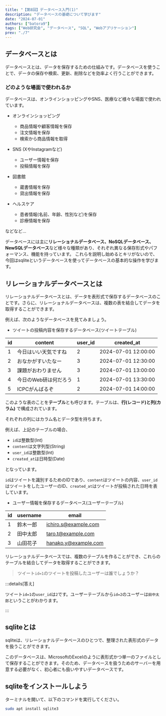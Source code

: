 ```yaml
---
title: "【第8回】データベース入門(1)"
description: "データベースの基礎について学びます"
date: "2024-07-01"
authors: ["batora9"]
tags: ["Web研究会", "データベース", "SQL", "Webアプリケーション"]
prev: "./7"
---
```


## データベースとは

データベースとは、データを保存するための仕組みです。データベースを使うことで、データの保存や検索、更新、削除などを効率よく行うことができます。

### どのような場面で使われるか

データベースは、オンラインショッピングやSNS、医療など様々な場面で使われています。

- オンラインショッピング
  - 商品情報や顧客情報を保存
  - 注文情報を保存
  - 検索から商品情報を取得

- SNS (XやInstagramなど)
  - ユーザー情報を保存
  - 投稿情報を保存

- 図書館
  - 蔵書情報を保存
  - 貸出情報を保存

- ヘルスケア
  - 患者情報(名前、年齢、性別など)を保存
  - 診療情報を保存

などなど...

データベースには主に**リレーショナルデータベース、NoSQLデータベース、NewSQLデータベース**など様々な種類があり、それぞれ異なる保存形式やパフォーマンス、機能を持っています。 これらを説明し始めるとキリがないので、今回はsqliteというデータベースを使ってデータベースの基本的な操作を学びます。

## リレーショナルデータベースとは

リレーショナルデータベースとは、データを表形式で保存するデータベースのことです。さらに、リレーショナルデータベースは、複数の表を結合してデータを取得することができます。

例えば、次のようなデータベースを見てみましょう。

- ツイートの投稿内容を保存するデータベース(ツイートテーブル)

| id | content | user_id | created_at |
|----|-----------|----------|--------------|
| 1  | 今日はいい天気ですね | 2 | 2024-07-01 12:00:00 |
| 2  | おなかがすいたなー | 3 | 2024-07-01 12:30:00 |
| 3  | 課題がおわりません | 3 | 2024-07-01 13:00:00 |
| 4  | 今日のWeb研は何だろう | 1 | 2024-07-01 13:30:00 |
| 5  | ICPCがんばるぞ | 2 | 2024-07-01 14:00:00 |

このような表のことを**テーブル**とも呼びます。テーブルは、**行(レコード)と列(カラム)** で構成されています。

それぞれの列にはカラム名とデータ型を持ちます。

例えば、上記のテーブルの場合、

- `id`は整数型(Int)
- `content`は文字列型(String)
- `user_id`は整数型(Int)
- `created_at`は日時型(Date)

となっています。

`id`はツイートを識別するためのIDであり、`content`はツイートの内容、`user_id`はツイートをしたユーザーのID、`created_at`はツイートが投稿された日時を表しています。

- ユーザー情報を保存するデータベース(ユーザーテーブル)

| id | username | email |
|----|--------------|--------------|
| 1  | 鈴木一郎     | <ichiro.s@example.com> |
| 2  | 田中太郎     | <taro.t@example.com> |
| 3  | 山田花子     | <hanako.y@example.com> |

リレーショナルデータベースでは、複数のテーブルを作ることができ、これらのテーブルを結合してデータを取得することができます。

> ツイート`id=1`のツイートを投稿したユーザーは誰でしょうか？

:::details[答え]

ツイート`id=1`の`user_id`は`2`です。ユーザーテーブルから`id=2`のユーザーは`田中太郎`ということがわかります。

:::

## sqliteとは

sqliteは、リレーショナルデータベースのひとつで、整理された表形式のデータを扱うことができます。

このデータベースは、MicrosoftのExcelのように表形式かつ単一のファイルとして保存することができます。そのため、データベースを扱うためのサーバーを用意する必要がなく、初心者にも扱いやすいデータベースです。

## sqliteをインストールしよう

ターミナルを開いて、以下のコマンドを実行してください。

```bash
sudo apt install sqlite3
```
